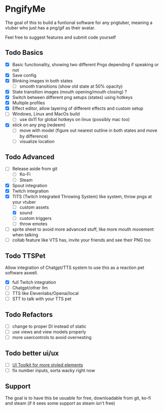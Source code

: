 # PngifyMe
The goal of this to build a funtional software for any pngtuber, 
meaning a vtuber who just has a png/gif as their avatar.

Feel free to suggest features and submit code yourself

## Todo Basics
- [x] Basic functionality, showing two different Pngs depending if speaking or not
- [x] Save config
- [x] Blinking images in both states
	- [ ] smooth transitions (show old state at 50% opacity)
- [x] State transition images (mouth opening/mouth closing) ?
- [x] Switch between different png setups (states) using hotkeys
- [x] Multiple profiles
- [x] Effect editor, allow layering of different effects and custom setup
- [ ] Windows, Linux and MacOs build
	- [ ] use dx11 for global hotkeys on linux (possibly mac too)
- [x] stick on any png (redeem)
	- [ ] move with model (figure out nearest outline in both states and move by difference)
	- [ ] visualize location

## Todo Advanced
- [ ] Release aside from git
	- [ ] Ko-Fi
	- [ ] Steam
- [x] Spout integration
- [x] Twitch integration
- [x] TITS (Twitch Integrated Throwing System) like system, throw pngs at your vtuber
	- [ ] custom assets
	- [x] sound
	- [ ] custom triggers
	- [ ] throw emotes
- [ ] sprite sheet to avoid more advanced stuff, like more mouth movement when talking
- [ ] collab feature like VTS has, invite your friends and see their PNG too

## Todo TTSPet
Allow integration of Chatgpt/TTS system to use this as a reaction pet software aswell.
- [x] full Twitch integration
- [ ] Chatgpt/other llm 
- [ ] TTS like Elevenlabs/Openai/local
- [ ] STT to talk with your TTS pet

## Todo Refactors
- [ ] change to proper DI instead of static
- [ ] use views and view models properly
- [ ] more usercontrols to avoid overnesting

## Todo better ui/ux
- [ ] [UI Toolkit for more styled elements](https://github.com/kikipoulet/SukiUI)
- [ ] fix number inputs, sorta wacky right now

## Support
The goal is to have this be usuable for free, downloadable from git, ko-fi and steam (if it sees some support as steam isn't free)
